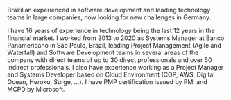 Brazilian experienced in software development and leading technology teams in large companies, now looking for new challenges in Germany.

I have 16 years of experience in technology being the last 12 years in the financial market. 
I worked from 2013 to 2020 as Systems Manager at Banco Panamericano in São Paulo, Brazil, leading Project Management (Agile and Waterfall) and Software Development teams in several areas of the company with direct teams of up to 30 direct professionals and over 50 indirect professionals. I also have experience working as a Project Manager and Systems Developer based on Cloud Environment (CGP, AWS, Digital Ocean, Heroku, Surge, ...).
I have PMP certification issued by PMI and MCPD by Microsoft.


<!--
**pedropauloreis/pedropauloreis** is a ✨ _special_ ✨ repository because its `README.md` (this file) appears on your GitHub profile.

Here are some ideas to get you started:

- 🔭 I’m currently working on ...
- 🌱 I’m currently learning ...
- 👯 I’m looking to collaborate on ...
- 🤔 I’m looking for help with ...
- 💬 Ask me about ...
- 📫 How to reach me: ...
- 😄 Pronouns: ...
- ⚡ Fun fact: ...
-->
